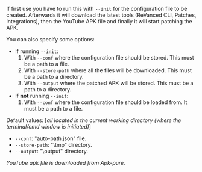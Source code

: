 If first use you have to run this with `--init` for the configuration file to be created. Afterwards it will
download the latest tools (ReVanced CLI, Patches, Integrations), then the YouTube APK file and finally it will start
patching the APK.

You can also specify some options:

* If running `--init`:
    1. With `--conf` where the configuration file should be stored. This must be a path to a file.
    2. With `--store-path` where all the files will be downloaded. This must be a path to a directory.
    3. With `--output` where the patched APK will be stored. This must be a path to a directory.
* If **not** running `--init`:
    1. With `--conf` where the configuration file should be loaded from. It must be a path to a file.

Default values: [*all located in the current working directory (where the terminal/cmd window is initiated)*]

* `--conf`: "auto-path.json" file.
* `--store-path`: "\tmp" directory.
* `--output`: "\output" directory.

*YouTube apk file is downloaded from Apk-pure.*
